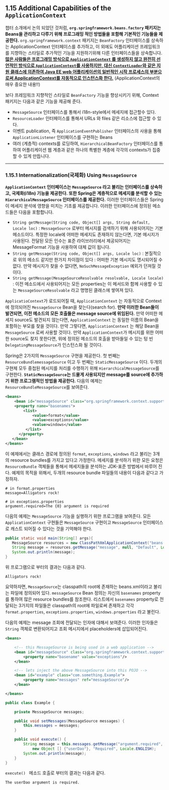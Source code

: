 ## 1.15 Additional Capabilities of the `ApplicationContext`

챕터 소개에서 논의 되었던 것처럼, **`org.springframework.beans.factory` 패키지는 Beans을 관리하고 다루기 위해 프로그래밍 적인 방법들을 포함해 기본적인 기능들을 제공한다.** `org.springframework.context` 패키지는  `BeanFactory` 인터페이스를 상속하는 ApplicationContext 인터페이스를 추가하고, 이 외에도 어플리케이션 프레임워크를 지향하는 스타일로
추가적인 기능을 지원하기위해 다른 인터페이스들을 상속합니다. <u>**많은 사람들은 프로그래밍 방식으로 `ApplicationContext` 를 생성하지 않고 완전히 선언적인 방식으로 `ApplicationContext`를 사용하지만, 대신 `ContextLoader`와 같은 지원 클래스에 의존하여  Java EE web 어플리케이션의 일반적인 시작 프로세스의 부분으로써 ApplicationContext를 자동적으로 인스턴스화 한다.**</u> (ApplicationContext의 매우 중요한 내용!!)

보다 프레임워크 지향적인 스타일로 `BeanFactory` 기능을 향상시키기 위해, Context 패키지는 다음과 같은 기능을 제공해 준다.

- `MessageSource` 인터페이스를 통해서 i18n-style에서 메세지에 접근할수 있다.
- `ResourceLoader` 인터페이스를 통해서 URLs 와 files 같은 리소스에 접근할 수 있다.
- 이벤트 publication, 즉 `ApplicationEventPublisher` 인터페이스의 사용을 통해 `ApplicationListener` 인터페이스를 구현하는 Beans
- 여러 (계층적) contexts를 로딩하여, `HierarchicalBeanFactory` 인터페이스를 통하여 어플리케이션 웹 계층과 같은 하나의 특별한 계층에 각각의 contexts가 집중할 수 있게 만듭니다.

---

### 1.15.1 Internationalization(국제화) Using `MessageSource`

**`ApplicationContext` 인터페이스는 `MessageSource` 라고 불리는 인터페이스를 상속하고, 국제화(i18n) 기능을 제공한다. 또한 Spring은 계층적으로 메세지를 분석할 수 있는 `HierarchicalMessageSource` 인터페이스를 제공한다.** 이러한 인터페이스들은 Spring이 메세지 분석에 영향을 미치는 기초를 제공합니다. 이러한 인터페이스에 정의된 메소드들은 다음을 포함합니다.

- `String getMessage(String code, Object[] args, String default, Locale loc)` : `MessageSource` 로부터 메시지를 검색하기 위해 사용되어지는 기본 메소드이다. 특정한 locale에 어떠한 메세지도 존재하지 않는다면, 기본 메시지가 사용된다. 전달된 모든 인수는 표준 라이브러리에서 제공되어지는 MessageFormat 기능을 사용하여 대체 값이 됩니다.
- `String getMessage(String code, Object[] args, Locale loc)` : 본질적으로 위의 메소드 같지만 한가지 차이점이 있다 : 어떠한 기본 메시지도 명시되어질 수 없다. 만약 메시지가 찾을 수 없다면, `NoSuchMessageException` 예외가 던져질 것이다.
- `String getMessage(MesageSourceResolvable resolvable, Locale locale)` : 이전 메소드에서 사용되어지는 모든 properties는 이 메서드와 함께 사용할 수 있는 `MessageSourceResolvable` 라고 명명된 클래스에 쌓여져 있다.

`ApplicatioContext`가 로드되어질 때, `ApplicationContext` 는 자동적으로 Context에 정의되어진 `MessageSource` Bean을 찾는다(search for). **만약 이러한 Bean들이 발견되면, 이전 메소드의 모든 호출들은 message source에 위임된다.** 만약 어떠한 메세지 source도 발견되지 않는다면, `ApplicationContext` 는 동일한 이름의 Bean을 포함하는 부모를 찾을 것이다. 만약 그렇다면, `ApplicationContext` 는 해당 Bean을 `MessageSource` 로써 사용할 것이다. 만약 `ApplicationContext`가 메시지를 위한 어떠한 source도 찾지 못한다면, 위에 정의된 메소드의 호출을 받아들일 수 있는 텅 빈 `DelegatingMessageSource`가 인스턴스화 될 것이다.

Spring은 2가지의 `MessageSource` 구현을 제공한다. 첫 번째는 `ResourceBundlemessageSource` 이고 두 번째는 `StaticMessageSource` 이다. 두개의 구현체 모두 중첩된 메시지를 처리를 수행하기 위해 `HierarchicalMessageSource`를 구현한다. **`StaticMessageSource`는 드물게 사용되지만 message를 source에 추가하기 위한 프로그램적인 방법을 제공한다.** 다음의 예제는 `ResourceBundleMessageSource`를 보여준다.

```xml
<beans>
	<bean id="messageSource" class="org.springframework.context.support.ResourceBundleMessageSource">
   	<property name="basenames">
      	<list>
         	<value>format</value>
            <value>exceptions</value>
            <value>windows</value>
         </list>
      </property>
   </bean>
</beans>
```

이 예제에서는 클래스 경로에 정의된 `format`, `exceptions`, `windows` 라고 불리는 3개의 resource bundles를 가지고 있다고 가정한다. 메세지를 분석하기 위한 모든 요청은 `ResourceBundle` 객체들을 통해서 메세지들을 분석하는 JDK-표준 방법에서 바루어 진다. 예제의 목적을 위해서, 두개의 resource bundle 파일들의 내용이 다음과 같다고 가정하자.

```
# in format.properties
message=Alligators rock!
```

```
# in exceptions.properties
argument.required=The {0} argument is required
```

다음의 예제는 `MessageSource` 기능을 실행하기 위한 프로그램을 보여준다. 모든 `ApplicationContext` 구현들은 `MessageSource` 구현이고 `MessageSource` 인터페이스로 캐스트 되어질 수 있다는 것을 기억해야 한다.

```java
public static void main(String[] args){
   MessageSource resources = new ClassPathXmlApplicationContext("beans.xml");
   String message = resources.getMessage("message", null, "Default", Locale.ENGLISH);
   System.out.println(message);
}
```

위 프로그램으로 부터의 결과는 다음과 같다.

```
Alligators rock!
```

요약하자면, `MessageSource`는 classpath의 root에 존재하는 beans.xml이라고 불리는 파일에 정의되어 있다. `messageSource` Bean 정의는 자신의 `basenames` property를 통하여 많은 resource bundles를 참조한다. 리스트에서 `basenames` property로 전달되는 3가지의 파일들은 classpath의 root에 파일로써 존재하고 각각 `format.properties`, `exceptions.properties`, `windows.properties` 라고 불린다.

다음의 예제는 message 조회에 전달되는 인자에 대해서 보여준다. 이러한 인자들은 `String` 객체로 변환되어지고 조회 메시지에서 placeholders에 삽입되어진다.

```xml &lt;beans&gt;    &lt;!-- this MessageSource is being used in a web application --&gt;    &lt;bean id=&quot;messageSource&quot; class=&quot;org.springframework.context.support.ResourceBundleMessageSource&quot;&gt;        &lt;property name=&quot;basename&quot; value=&quot;exceptions&quot;/&gt;    &lt;/bean&gt;    &lt;!-- lets inject the above MessageSource into this POJO --&gt;    &lt;bean id=&quot;example&quot; class=&quot;com.something.Example&quot;&gt;        &lt;property name=&quot;messages&quot; ref=&quot;messageSource&quot;/&gt;    &lt;/bean&gt;&lt;/beans&gt;
<beans>

    <!-- this MessageSource is being used in a web application -->
    <bean id="messageSource" class="org.springframework.context.support.ResourceBundleMessageSource">
        <property name="basename" value="exceptions"/>
    </bean>

    <!-- lets inject the above MessageSource into this POJO -->
    <bean id="example" class="com.something.Example">
        <property name="messages" ref="messageSource"/>
    </bean>

</beans>

```

```java
public class Example {

    private MessageSource messages;

    public void setMessages(MessageSource messages) {
        this.messages = messages;
    }

    public void execute() {
        String message = this.messages.getMessage("argument.required",
            new Object [] {"userDao"}, "Required", Locale.ENGLISH);
        System.out.println(message);
    }
}
```

`execute() ` 메소드 호출로 부터의 결과는 다음과 같다.

```
The userDao argument is required.
```















